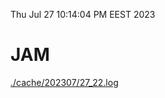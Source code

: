 Thu Jul 27 10:14:04 PM EEST 2023
# JAM
<a href='./cache/202307/27_22.log'>./cache/202307/27_22.log</a>
